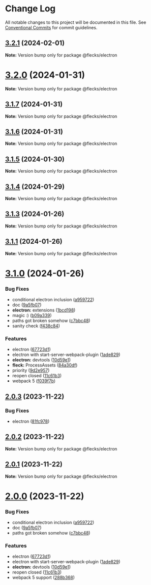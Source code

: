# Change Log

All notable changes to this project will be documented in this file.
See [Conventional Commits](https://conventionalcommits.org) for commit guidelines.

## [3.2.1](https://github.com/cha0s/flecks/compare/v3.2.0...v3.2.1) (2024-02-01)

**Note:** Version bump only for package @flecks/electron





# [3.2.0](https://github.com/cha0s/flecks/compare/v3.1.8...v3.2.0) (2024-01-31)

**Note:** Version bump only for package @flecks/electron





## [3.1.7](https://github.com/cha0s/flecks/compare/v3.1.6...v3.1.7) (2024-01-31)

**Note:** Version bump only for package @flecks/electron





## [3.1.6](https://github.com/cha0s/flecks/compare/v3.1.5...v3.1.6) (2024-01-31)

**Note:** Version bump only for package @flecks/electron





## [3.1.5](https://github.com/cha0s/flecks/compare/v3.1.4...v3.1.5) (2024-01-30)

**Note:** Version bump only for package @flecks/electron





## [3.1.4](https://github.com/cha0s/flecks/compare/v3.1.3...v3.1.4) (2024-01-29)

**Note:** Version bump only for package @flecks/electron





## [3.1.3](https://github.com/cha0s/flecks/compare/v3.1.1...v3.1.3) (2024-01-26)

**Note:** Version bump only for package @flecks/electron





## [3.1.1](https://github.com/cha0s/flecks/compare/v3.1.0...v3.1.1) (2024-01-26)

**Note:** Version bump only for package @flecks/electron





# [3.1.0](https://github.com/cha0s/flecks/compare/v1.4.1...v3.1.0) (2024-01-26)


### Bug Fixes

* conditional electron inclusion ([a959722](https://github.com/cha0s/flecks/commit/a9597225ca250fd9acee28c3feb284a979ee3111))
* doc ([9a5fb07](https://github.com/cha0s/flecks/commit/9a5fb07d81fea6b5bb915ef2efe5973c186392aa))
* **electron:** extensions ([1bcd198](https://github.com/cha0s/flecks/commit/1bcd198aaf373c209aaa555fcfeee7f71b6dbe5c))
* magic :) ([b09a339](https://github.com/cha0s/flecks/commit/b09a339e7eea9672274732f7ac9fdad51a4a99ec))
* paths got broken somehow ([c7bbc48](https://github.com/cha0s/flecks/commit/c7bbc48d3a4c4db2b57c1002b73f4baac0b80172))
* sanity check ([f438c84](https://github.com/cha0s/flecks/commit/f438c8461596bdd76bc1a1ab55f3cf6843a62f19))


### Features

* electron ([67723d1](https://github.com/cha0s/flecks/commit/67723d1d356af94a1bbbc38c734722d4409ba057))
* electron with start-server-webpack-plugin ([1ade829](https://github.com/cha0s/flecks/commit/1ade8294a1d825cfa4361daa245c50ff05f6fa79))
* **electron:** devtools ([10d59e1](https://github.com/cha0s/flecks/commit/10d59e16edc6e8828c019fa728f19546a4c55042))
* **fleck:** ProcessAssets ([84a30df](https://github.com/cha0s/flecks/commit/84a30df67ab0c8b5c34bb61657f6103775839e82))
* priority ([9d2e957](https://github.com/cha0s/flecks/commit/9d2e9573f33d845ad4768b919e45d300c72badca))
* reopen closed ([11c61b3](https://github.com/cha0s/flecks/commit/11c61b3d7284cd8403660e71c314aba276244d8b))
* webpack 5 ([f039f7b](https://github.com/cha0s/flecks/commit/f039f7b8f69b3c8b9564714890b2fe2d4cd8a22d))





## [2.0.3](https://github.com/cha0s/flecks/compare/v2.0.2...v2.0.3) (2023-11-22)


### Bug Fixes

* electron ([81fc978](https://github.com/cha0s/flecks/commit/81fc978da2b8d32e303d165fe7c2f6071ac8e741))





## [2.0.2](https://git.hq.cha0s.io/cha0s/flecks/compare/v2.0.1...v2.0.2) (2023-11-22)

**Note:** Version bump only for package @flecks/electron





## [2.0.1](https://git.hq.cha0s.io/cha0s/flecks/compare/v2.0.0...v2.0.1) (2023-11-22)

**Note:** Version bump only for package @flecks/electron





# [2.0.0](https://git.hq.cha0s.io/cha0s/flecks/compare/v1.4.1...v2.0.0) (2023-11-22)


### Bug Fixes

* conditional electron inclusion ([a959722](https://git.hq.cha0s.io/cha0s/flecks/commits/a9597225ca250fd9acee28c3feb284a979ee3111))
* doc ([9a5fb07](https://git.hq.cha0s.io/cha0s/flecks/commits/9a5fb07d81fea6b5bb915ef2efe5973c186392aa))
* paths got broken somehow ([c7bbc48](https://git.hq.cha0s.io/cha0s/flecks/commits/c7bbc48d3a4c4db2b57c1002b73f4baac0b80172))


### Features

* electron ([67723d1](https://git.hq.cha0s.io/cha0s/flecks/commits/67723d1d356af94a1bbbc38c734722d4409ba057))
* electron with start-server-webpack-plugin ([1ade829](https://git.hq.cha0s.io/cha0s/flecks/commits/1ade8294a1d825cfa4361daa245c50ff05f6fa79))
* **electron:** devtools ([10d59e1](https://git.hq.cha0s.io/cha0s/flecks/commits/10d59e16edc6e8828c019fa728f19546a4c55042))
* reopen closed ([11c61b3](https://git.hq.cha0s.io/cha0s/flecks/commits/11c61b3d7284cd8403660e71c314aba276244d8b))
* webpack 5 support ([288b368](https://git.hq.cha0s.io/cha0s/flecks/commits/288b368b9ff96be5ccb58bd811838a4a4bb6c48c))
